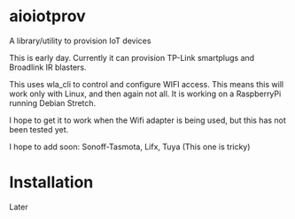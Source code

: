 # aioiotprov

A library/utility to provision IoT devices

This is early day.  Currently it can provision TP-Link smartplugs and  Broadlink IR blasters.

This uses wla_cli to control and configure WIFI access. This means this will work only with
Linux, and then again not all. It is working on a RaspberryPi running Debian Stretch.

I hope to get it to work when the Wifi adapter is being used, but this has not been tested yet.

I hope to add soon: Sonoff-Tasmota, Lifx, Tuya (This one is tricky)

# Installation

Later
